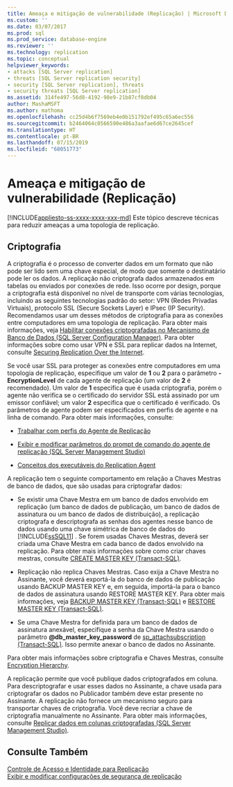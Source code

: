 ```yaml
---
title: Ameaça e mitigação de vulnerabilidade (Replicação) | Microsoft Docs
ms.custom: ''
ms.date: 03/07/2017
ms.prod: sql
ms.prod_service: database-engine
ms.reviewer: ''
ms.technology: replication
ms.topic: conceptual
helpviewer_keywords:
- attacks [SQL Server replication]
- threats [SQL Server replication security]
- security [SQL Server replication], threats
- security threats [SQL Server replication]
ms.assetid: 314fe497-56d8-4192-98e9-21b87cf8db04
author: MashaMSFT
ms.author: mathoma
ms.openlocfilehash: cc25d4b6f7569eb4e0b151792ef495c65a6ec556
ms.sourcegitcommit: b2464064c0566590e486a3aafae6d67ce2645cef
ms.translationtype: HT
ms.contentlocale: pt-BR
ms.lasthandoff: 07/15/2019
ms.locfileid: "68051773"
---
```

# <a name="threat-and-vulnerability-mitigation-replication"></a>Ameaça e mitigação de vulnerabilidade (Replicação)
[!INCLUDE[appliesto-ss-xxxx-xxxx-xxx-md](../../../includes/appliesto-ss-xxxx-xxxx-xxx-md.md)]
  Este tópico descreve técnicas para reduzir ameaças a uma topologia de replicação.  
  
## <a name="encryption"></a>Criptografia  
 A criptografia é o processo de converter dados em um formato que não pode ser lido sem uma chave especial, de modo que somente o destinatário pode ler os dados. A replicação não criptografa dados armazenados em tabelas ou enviados por conexões de rede. Isso ocorre por design, porque a criptografia está disponível no nível de transporte com várias tecnologias, incluindo as seguintes tecnologias padrão do setor: VPN (Redes Privadas Virtuais), protocolo SSL (Secure Sockets Layer) e IPsec (IP Security). Recomendamos usar um desses métodos de criptografia para as conexões entre computadores em uma topologia de replicação. Para obter mais informações, veja [Habilitar conexões criptografadas no Mecanismo de Banco de Dados &#40;SQL Server Configuration Manager&#41;](../../../database-engine/configure-windows/enable-encrypted-connections-to-the-database-engine.md). Para obter informações sobre como usar VPN e SSL para replicar dados na Internet, consulte [Securing Replication Over the Internet](../../../relational-databases/replication/security/securing-replication-over-the-internet.md).  
  
 Se você usar SSL para proteger as conexões entre computadores em uma topologia de replicação, especifique um valor de **1** ou **2** para o parâmetro **-EncryptionLevel** de cada agente de replicação (um valor de **2** é recomendado). Um valor de **1** especifica que é usada criptografia, porém o agente não verifica se o certificado do servidor SSL está assinado por um emissor confiável; um valor **2** especifica que o certificado é verificado. Os parâmetros de agente podem ser especificados em perfis de agente e na linha de comando. Para obter mais informações, consulte:  
  
-   [Trabalhar com perfis do Agente de Replicação](../../../relational-databases/replication/agents/work-with-replication-agent-profiles.md)  
  
-   [Exibir e modificar parâmetros do prompt de comando do agente de replicação &#40;SQL Server Management Studio&#41;](../../../relational-databases/replication/agents/view-and-modify-replication-agent-command-prompt-parameters.md)  
  
-   [Conceitos dos executáveis do Replication Agent](../../../relational-databases/replication/concepts/replication-agent-executables-concepts.md)  
  
 A replicação tem o seguinte comportamento em relação a Chaves Mestras de banco de dados, que são usadas para criptografar dados:  
  
-   Se existir uma Chave Mestra em um banco de dados envolvido em replicação (um banco de dados de publicação, um banco de dados de assinatura ou um banco de dados de distribuição), a replicação criptografa e descriptografa as senhas dos agentes nesse banco de dados usando uma chave simétrica de banco de dados do [!INCLUDE[ssSQL11](../../../includes/sssql11-md.md)] . Se forem usadas Chaves Mestras, deverá ser criada uma Chave Mestra em cada banco de dados envolvido na replicação. Para obter mais informações sobre como criar chaves mestras, consulte [CREATE MASTER KEY &#40;Transact-SQL&#41;](../../../t-sql/statements/create-master-key-transact-sql.md).  
  
-   Replicação não replica Chaves Mestras. Caso exija a Chave Mestra no Assinante, você deverá exportá-la do banco de dados de publicação usando BACKUP MASTER KEY e, em seguida, importá-la para o banco de dados de assinatura usando RESTORE MASTER KEY. Para obter mais informações, veja [BACKUP MASTER KEY &#40;Transact-SQL&#41;](../../../t-sql/statements/backup-master-key-transact-sql.md) e [RESTORE MASTER KEY &#40;Transact-SQL&#41;](../../../t-sql/statements/restore-master-key-transact-sql.md).  
  
-   Se uma Chave Mestra for definida para um banco de dados de assinatura anexável, especifique a senha da Chave Mestra usando o parâmetro **@db_master_key_password** de [sp_attachsubscription &#40;Transact-SQL&#41;](../../../relational-databases/system-stored-procedures/sp-attachsubscription-transact-sql.md). Isso permite anexar o banco de dados no Assinante.  
  
 Para obter mais informações sobre criptografia e Chaves Mestras, consulte [Encryption Hierarchy](../../../relational-databases/security/encryption/encryption-hierarchy.md).  
  
 A replicação permite que você publique dados criptografados em coluna. Para descriptografar e usar esses dados no Assinante, a chave usada para criptografar os dados no Publicador também deve estar presente no Assinante. A replicação não fornece um mecanismo seguro para transportar chaves de criptografia. Você deve recriar a chave de criptografia manualmente no Assinante. Para obter mais informações, consulte [Replicar dados em colunas criptografadas &#40;SQL Server Management Studio&#41;](../../../relational-databases/replication/security/replicate-data-in-encrypted-columns-sql-server-management-studio.md).  
  
## <a name="see-also"></a>Consulte Também  
 [Controle de Acesso e Identidade para Replicação](../../../relational-databases/replication/security/identity-and-access-control-replication.md)   
 [Exibir e modificar configurações de segurança de replicação](../../../relational-databases/replication/security/view-and-modify-replication-security-settings.md)   

  
  
